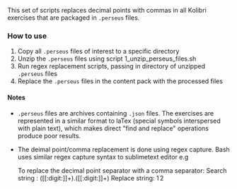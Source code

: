 This set of scripts replaces decimal points with commas in all Kolibri exercises that are packaged in `.perseus` files.

### How to use
1. Copy all `.perseus` files of interest to a specific directory
2. Unzip the `.perseus` files using script 1_unzip_perseus_files.sh
3. Run regex replacement scripts, passing in directory of unzipped `.perseus` files
4. Replace the `.perseus` files in the content pack with the processed files
	
#### Notes
- `.perseus` files are archives containing `.json` files. The exercises are represented in a similar format to laTex (special symbols interspersed with plain text), which makes direct "find and replace" operations produce poor results.
- The deimal point/comma replacement is done using regex capture. Bash uses similar regex capture syntax to sublimetext editor
	e.g
	
	To replace the decimal point separator with a comma separator:
		Search string : ([[:digit:]]+)\.([[:digit:]]+)
		Replace string: $1\,$2
